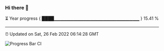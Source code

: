 ### Hi there 👋

⏳ Year progress { ████▁▁▁▁▁▁▁▁▁▁▁▁▁▁▁▁▁▁▁▁▁▁▁▁▁▁ } 15.41 %

---

⏰ Updated on Sat, 26 Feb 2022 06:14:28 GMT

![Progress Bar CI](https://github.com/liununu/liununu/workflows/Progress%20Bar%20CI/badge.svg)
